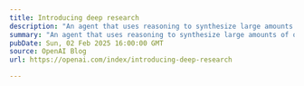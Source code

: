 ```yaml
---
title: Introducing deep research
description: "An agent that uses reasoning to synthesize large amounts of online information and complete multi-step research tasks for you. Available to Pro users today, Plus and Team next."
summary: "An agent that uses reasoning to synthesize large amounts of online information and complete multi-step research tasks for you. Available to Pro users today, Plus and Team next."
pubDate: Sun, 02 Feb 2025 16:00:00 GMT
source: OpenAI Blog
url: https://openai.com/index/introducing-deep-research

---
```


